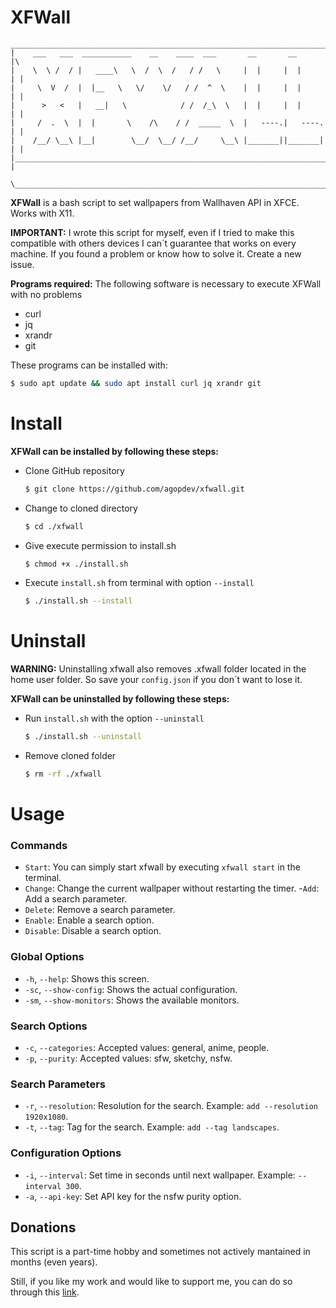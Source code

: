 # XFWall

    __________________________________________________________________________
    |    ___   ___  ___________    __    ____  ___       __       __         |\ 
    |    \  \ /  / |   ____\   \  /  \  /   / /   \     |  |     |  |        | |                                                                    
    |     \  V  /  |  |__   \   \/    \/   / /  ^  \    |  |     |  |        | |
    |      >   <   |   __|   \            / /  /_\  \   |  |     |  |        | |
    |     /  .  \  |  |       \    /\    / /  _____  \  |   ----.|   ----.   | |
    |    /__/ \__\ |__|        \__/  \__/ /__/     \__\ |_______||_______|   | |
    |________________________________________________________________________| |
     \________________________________________________________________________\'

**XFWall** is a bash script to set wallpapers from Wallhaven API in XFCE. Works with X11.

**IMPORTANT:** I wrote this script for myself, even if I tried to make this compatible with others devices I can´t guarantee that works on every machine. If you found a problem or know how to solve it. Create a new issue.

__Programs required:__ The following software is necessary to execute XFWall with no problems
- curl
- jq
- xrandr
- git

These programs can be installed with:
```bash
$ sudo apt update && sudo apt install curl jq xrandr git
```

# Install
__XFWall can be installed by following these steps:__

+ Clone GitHub repository

    ```bash
    $ git clone https://github.com/agopdev/xfwall.git
    ```
+ Change to cloned directory

    ```bash
    $ cd ./xfwall
    ```
+ Give execute permission to install.sh

    ```bash
    $ chmod +x ./install.sh
    ```
+ Execute `install.sh` from terminal with option `--install`

    ```bash
    $ ./install.sh --install
    ```

# Uninstall
**WARNING:** Uninstalling xfwall also removes .xfwall folder located in the home user folder. So save your `config.json` if you don´t want to lose it.

__XFWall can be uninstalled by following these steps:__

+ Run `install.sh` with the option `--uninstall`

    ```bash
    $ ./install.sh --uninstall
    ```

+ Remove cloned folder

    ```bash
    $ rm -rf ./xfwall
    ```

# Usage
### Commands
- `Start`: You can simply start xfwall by executing `xfwall start` in the terminal.
- `Change`: Change the current wallpaper without restarting the timer.
-`Add`: Add a search parameter.
- `Delete`: Remove a search parameter.
- `Enable`: Enable a search option.
- `Disable`: Disable a search option.

### Global Options
- `-h`, `--help`: Shows this screen.
- `-sc`, `--show-config`: Shows the actual configuration.
- `-sm`, `--show-monitors`: Shows the available monitors.

### Search Options
- `-c`, `--categories`: Accepted values: general, anime, people.
- `-p`, `--purity`: Accepted values: sfw, sketchy, nsfw.

### Search Parameters
- `-r`, `--resolution`: Resolution for the search. Example: `add --resolution 1920x1080`.
- `-t`, `--tag`: Tag for the search. Example: `add --tag landscapes`.

### Configuration Options
- `-i`, `--interval`: Set time in seconds until next wallpaper. Example: `--interval 300`.
- `-a`, `--api-key`: Set API key for the nsfw purity option.


## Donations
This script is a part-time hobby and sometimes not actively mantained in months (even years). 

Still, if you like my work and would like to support me, you can do so through this [link](https://paypal.me/agopdev).